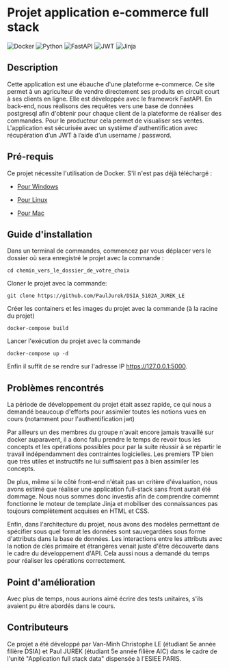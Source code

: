 
# Projet application e-commerce full stack

![Docker](https://img.shields.io/badge/docker-%230db7ed.svg?style=for-the-badge&logo=docker&logoColor=white)
![Python](https://img.shields.io/badge/python-3670A0?style=for-the-badge&logo=python&logoColor=ffdd54)
![FastAPI](https://img.shields.io/badge/FastAPI-005571?style=for-the-badge&logo=fastapi)
![JWT](https://img.shields.io/badge/JWT-black?style=for-the-badge&logo=JSON%20web%20tokens)
![Jinja](https://img.shields.io/badge/jinja-white.svg?style=for-the-badge&logo=jinja&logoColor=black)


## Description
Cette application est une ébauche d'une plateforme e-commerce. Ce site permet à un agriculteur de vendre directement ses produits en circuit court à ses clients en ligne. Elle est développée avec le framework FastAPI. En back-end, nous réalisons des requêtes vers une base de données postgresql afin d'obtenir pour chaque client de la plateforme de réaliser des commandes. Pour le producteur cela permet de visualiser ses ventes. L'application est sécurisée avec un système d'authentification avec récupération d’un JWT à l’aide d’un username / password.

## Pré-requis
Ce projet nécessite l'utilisation de Docker. S'il n'est pas déjà téléchargé :

* [Pour Windows](https://docs.docker.com/desktop/install/windows-install/)

* [Pour Linux](https://docs.docker.com/desktop/install/linux-install/)

* [Pour Mac](https://docs.docker.com/desktop/install/mac-install/)


## Guide d'installation
Dans un terminal de commandes, commencez par vous déplacer vers le dossier où sera enregistré le projet avec la commande :

``
cd chemin_vers_le_dossier_de_votre_choix
``

Cloner le projet avec la commande:

``
git clone https://github.com/PaulJurek/DSIA_5102A_JUREK_LE
``

Créer les containers et les images du projet avec la commande (à la racine du projet)

``
docker-compose build 
``

Lancer  l'exécution du projet avec la commande 

``
docker-compose up -d
``

Enfin il suffit de se rendre sur l'adresse IP https://127.0.0.1:5000.

## Problèmes rencontrés

La période de développement du projet était assez rapide, ce qui nous a demandé beaucoup d'efforts pour assimiler toutes les notions vues en cours (notamment pour l'authentification jwt)

Par ailleurs un des membres du groupe n'avait encore jamais travaillé sur docker auparavent, il a donc fallu prendre le temps de revoir tous les concepts et les opérations possibles pour par la suite réussir à se répartir le travail indépendamment des contraintes logicielles. Les premiers TP bien que très utiles et instructifs ne lui suffisaient pas à bien assimiler les concepts.

De plus, même si le côté front-end n'était pas un critère d'évaluation, nous avons estimé que réaliser une application full-stack sans front aurait été dommage. Nous nous sommes donc investis afin de comprendre comemnt fonctionne le moteur de template Jinja et mobiliser des connaissances pas toujours complètement acquises en HTML et CSS.

Enfin, dans l'architecture du projet, nous avons des modèles permettant de spécifier sous quel format les données sont sauvegardées sous forme d'attributs dans la base de données. Les interactions entre les attributs avec la notion de clés primaire et étrangères venait juste d'être découverte dans le cadre du développement d'API. Cela aussi nous a demandé du temps pour réaliser les opérations correctement.

## Point d'amélioration

Avec plus de temps, nous aurions aimé écrire des tests unitaires, s'ils avaient pu être abordés dans le cours.

## Contributeurs

Ce projet a été développé par Van-Minh Christophe LE (étudiant 5e année filière DSIA) et Paul JUREK (étudiant 5e année filière AIC) dans le cadre de l'unité "Application full stack data" dispensée à l'ESIEE PARIS.
